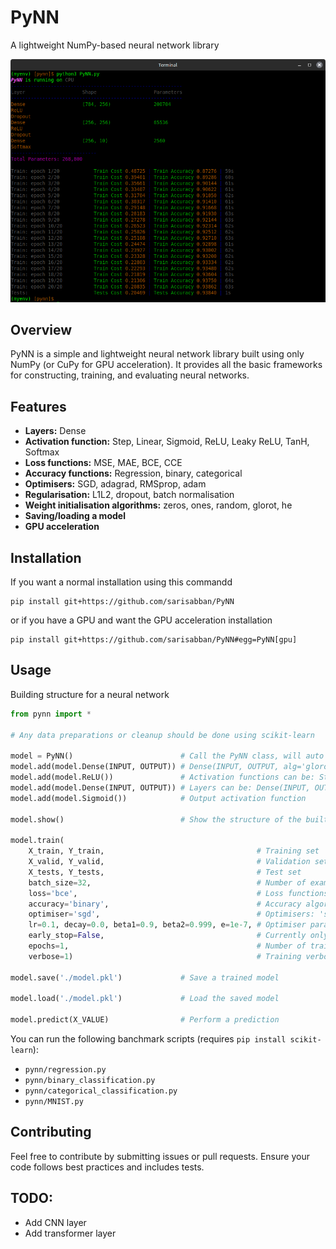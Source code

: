 # PyNN
A lightweight NumPy-based neural network library

![Alt Text](pynn/terminal.png)

## Overview
PyNN is a simple and lightweight neural network library built using only NumPy (or CuPy for GPU acceleration). It provides all the basic frameworks for constructing, training, and evaluating neural networks.

## Features
* **Layers:** Dense
* **Activation function:** Step, Linear, Sigmoid, ReLU, Leaky ReLU, TanH, Softmax
* **Loss functions:** MSE, MAE, BCE, CCE
* **Accuracy functions:** Regression, binary, categorical
* **Optimisers:** SGD, adagrad, RMSprop, adam
* **Regularisation:** L1L2, dropout, batch normalisation
* **Weight initialisation algorithms:** zeros, ones, random, glorot, he
* **Saving/loading a model**
* **GPU acceleration**

## Installation
If you want a normal installation using this commandd
```
pip install git+https://github.com/sarisabban/PyNN
```
or if you have a GPU and want the GPU acceleration installation
```
pip install git+https://github.com/sarisabban/PyNN#egg=PyNN[gpu]
```

## Usage
Building structure for a neural network
```py
from pynn import *

# Any data preparations or cleanup should be done using scikit-learn

model = PyNN()                        # Call the PyNN class, will auto detect the presence of a GPU and switch to it
model.add(model.Dense(INPUT, OUTPUT)) # Dense(INPUT, OUTPUT, alg='glorot uniform', mean=0.0, sd=0.1, a=-0.5, b=0.5, l1w=0, l1b=0, l2w=0, l2b=0)
model.add(model.ReLU())               # Activation functions can be: Step(), Linear(), Sigmoid(), ReLU(), LeakyReLU(alpha=0.01), TanH(), Softmax()
model.add(model.Dense(INPUT, OUTPUT)) # Layers can be: Dense(INPUT, OUTPUT) flatten(X) Dropout(p=0.25) BatchNorm(gamma=1.0, beta=0.0, e=1e-7)
model.add(model.Sigmoid())            # Output activation function

model.show()                          # Show the structure of the built neural network

model.train(
    X_train, Y_train,                                  # Training set
    X_valid, Y_valid,                                  # Validation set
    X_tests, Y_tests,                                  # Test set
    batch_size=32,                                     # Number of examples in a single mini-batch
    loss='bce',                                        # Loss functions: 'MSE', 'MAE', 'BCE', 'CCE'
    accuracy='binary',                                 # Accuracy algorithms: 'regression', 'binary', 'categorical'
    optimiser='sgd',                                   # Optimisers: 'sgd', 'adagrad', 'rmsprop', 'adam'
    lr=0.1, decay=0.0, beta1=0.9, beta2=0.999, e=1e-7, # Optimiser parameters
    early_stop=False,                                  # Currently only tracks plateau of training loss
    epochs=1,                                          # Number of training epochs
    verbose=1)                                         # Training verbosity: 0 for total silence - 1 to show train/valid/test set cost/accuracy outputs - 2 to output everything including mini-batch cost/accuracy

model.save('./model.pkl')             # Save a trained model

model.load('./model.pkl')             # Load the saved model

model.predict(X_VALUE)                # Perform a prediction
```

You can run the following banchmark scripts (requires `pip install scikit-learn`):
* `pynn/regression.py`
* `pynn/binary_classification.py`
* `pynn/categorical_classification.py`
* `pynn/MNIST.py`

## Contributing
Feel free to contribute by submitting issues or pull requests. Ensure your code follows best practices and includes tests.

## TODO:
* Add CNN layer
* Add transformer layer
